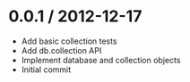 
0.0.1 / 2012-12-17 
==================

  * Add basic collection tests
  * Add db.collection API
  * Implement database and collection objects
  * Initial commit
